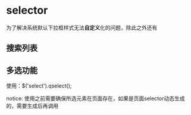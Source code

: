 # selector
为了解决系统默认下拉框样式无法**自定义**化的问题，除此之外还有

## 搜索列表

## 多选功能

使用：$('select').qselect();

notice: 使用之前需要确保所选元素在页面存在，如果是页面selector动态生成的，需要生成后再调用
